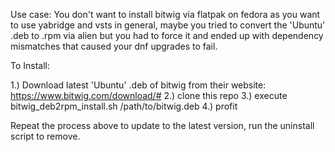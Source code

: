 Use case: You don't want to install bitwig via flatpak on fedora as you want to use yabridge and vsts in general, maybe you tried to convert the 'Ubuntu' .deb to .rpm via alien but you had to force it and ended up with dependency mismatches that caused your dnf upgrades to fail.

To Install:

1.) Download latest 'Ubuntu' .deb of bitwig from their website: https://www.bitwig.com/download/#
2.) clone this repo
3.) execute bitwig_deb2rpm_install.sh /path/to/bitwig.deb
4.) profit

Repeat the process above to update to the latest version, run the uninstall script to remove.
